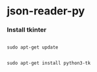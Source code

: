 # json-reader-py


### Install tkinter 

```console

sudo apt-get update
```


```console

sudo apt-get install python3-tk
```
